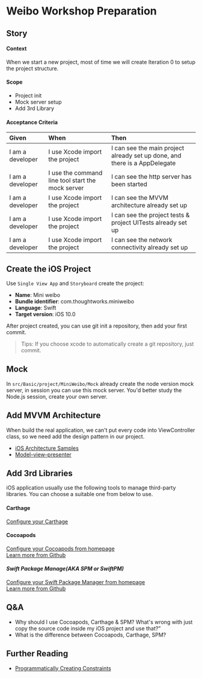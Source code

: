 # Weibo Workshop Preparation

## Story

#### Context

When we start a new project, most of time we will create Iteration 0 to setup the project structure.

#### Scope

* Project init
* Mock server setup
* Add 3rd Library

#### Acceptance Criteria

| Given | When | Then |
| :--- | :--- | :--- |
| I am a developer | I use Xcode import the project | I can see the main project already set up done, and there is a AppDelegate |
| I am a developer | I use the command line tool start the mock server | I can see the http server has been started |
| I am a developer | I use Xcode import the project | I can see the MVVM architecture already set up |
| I am a developer | I use Xcode import the project | I can see the project tests & project UITests already set up |
| I am a developer | I use Xcode import the project | I can see the network connectivity already set up |

## Create the iOS Project

Use `Single View App` and `Storyboard` create the project:

* __Name__: Mini weibo
* __Bundle identifier__: com.thoughtworks.miniweibo
* __Language__: Swift
* __Target version__: iOS 10.0

After project created, you can use git init a repository, then add your first commit.

> Tips: If you choose xcode to automatically create a git repository, just commit.

## Mock
In `src/Basic/project/MiniWeibo/Mock` already create the node version mock server, in session you can use this mock server.
You'd better study the Node.js session, create your own server.

## Add MVVM Architecture

When build the real application, we can't put every code into ViewController class, so we need add the design pattern in our project.

* [iOS Architecture Samples](https://github.com/tailec/ios-architecture)
* [Model–view–presenter](https://en.wikipedia.org/wiki/Model–view–viewmodel)

<!-- Add BaseView.kt and BasePersenter.kt in package `com.thoughtworks.miniweibo`
And also refactor the MainActivity to:

<img src="./images/04-mvp.png" width=300 /> -->

## Add 3rd Libraries

iOS application usually use the following tools to manage third-party libraries. You can choose a suitable one from below to use.

#### Carthage

[Configure your Carthage](https://github.com/Carthage/Carthage)

#### Cocoapods

[Configure your Cocoapods from homepage](https://cocoapods.org/)  
[Learn more from Github](https://github.com/CocoaPods/CocoaPods)  

#### _Swift Package Manage(AKA SPM or SwiftPM)_

[Configure your Swift Package Manager from homepage](https://swift.org/getting-started/#using-the-package-manager)  
[Learn more from Github](https://github.com/apple/swift-package-manager)

## Q&A

- Why should I use Cocoapods, Carthage & SPM? What's wrong with just copy the source code inside my iOS project and use that?”
- What is the difference between Cocoapods, Carthage, SPM?

## Further Reading

- [Programmatically Creating Constraints](https://developer.apple.com/library/archive/documentation/UserExperience/Conceptual/AutolayoutPG/ProgrammaticallyCreatingConstraints.html#//apple_ref/doc/uid/TP40010853-CH16-SW1)

  
  
  



